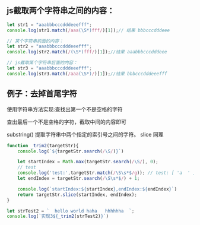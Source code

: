 ## js截取两个字符串之间的内容：
```js
let str1 = "aaabbbcccdddeeefff";
console.log(str1.match(/aaa(\S*)fff/)[1]);// 结果 bbbcccdddeee

// 某个字符串前面的内容：
let str2 = "aaabbbcccdddeeefff";
console.log(str2.match(/(\S*)fff/)[1]);//结果 aaabbbcccdddeee

// js截取某个字符串后面的内容：
let str3 = "aaabbbcccdddeeefff";
console.log(str3.match(/aaa(\S*)/)[1]);//结果 bbbcccdddeeefff
```

## 例子：去掉首尾字符
使用字符串方法实现:查找出第一个不是空格的字符

查出最后一个不是空格的字符，截取中间的内容即可

substring()	提取字符串中两个指定的索引号之间的字符。
slice 同理
```js
function _trim2(targetStr){
    console.log(`${targetStr.search(/\S/)}`)

    let startIndex = Math.max(targetStr.search(/\S/), 0);
    // test
    console.log('test:',targetStr.match(/\S\s*$/g)); // test: [ 'a  ' ]
    let endIndex = targetStr.search(/\S\s*$/) + 1;

    console.log(`startIndex:${startIndex},endIndex:${endIndex}`)
    return targetStr.slice(startIndex, endIndex);
}

let strTest2 = `  hello world haha   hhhhhha  `;
console.log(`实现3${_trim2(strTest2)}`)
```